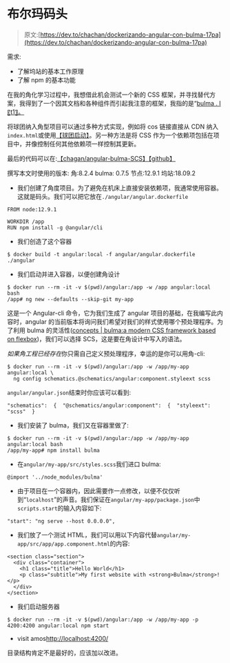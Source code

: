 # 布尔玛码头

> 原文:[https://dev.to/chachan/dockerizando-angular-con-bulma-17pa](https://dev.to/chachan/dockerizando-angular-con-bulma-17pa)

需求:

*   了解坞站的基本工作原理
*   了解 npm 的基本功能

在我的角化学习过程中，我想借此机会测试一个新的 CSS 框架，并寻找替代方案，我得到了一个因其文档和各种组件而引起我注意的框架，我指的是“[bulma . I〖t1〗。](http://bulma.io/)

将球团纳入角型项目可以通过多种方式实现，例如将 cos 链接直接从 CDN 纳入`index.html`或使用[【球团启动】](https://bulma.io/bulma-start/)。另一种方法是将 CSS 作为一个依赖项包括在项目中，并像控制任何其他依赖项一样控制其更新。

最后的代码可以在:[【chagan/angular-bulma-SCS】【github】](https://github.com/chachan/angular-bulma-scss)

撰写本文时使用的版本:
角:8.2.4
bulma: 0.7.5
节点:12.9.1
坞站:18.09.2

*   我们创建了角度项目。为了避免在机床上直接安装依赖项，我通常使用容器。这就是码头。我们可以把它放在`./angular/angular.dockerfile`

```
FROM node:12.9.1

WORKDIR /app
RUN npm install -g @angular/cli 
```

*   我们创造了这个容器

```
$ docker build -t angular:local -f angular/angular.dockerfile ./angular 
```

*   我们启动并进入容器，以便创建角设计

```
$ docker run --rm -it -v $(pwd)/angular:/app -w /app angular:local bash
/app# ng new --defaults --skip-git my-app 
```

这是一个 Angular-cli 命令，它为我们生成了 angular 项目的基础，在我编写此内容时，angular 的当前版本将询问我们希望对我们的样式使用哪个预处理程序。为了利用 bulma 的灵活性([concepts | bulma:a modern CSS framework based on flexbox](https://bulma.io/documentation/customize/concepts/))，我们可以选择 SCS，这是要在角设计中写入的语法。

*如果角工程已经存在*你只需自己定义预处理程序，幸运的是你可以用角-cli:

```
$ docker run --rm -it -v $(pwd)/angular:/app -w /app/my-app angular:local \
  ng config schematics.@schematics/angular:component.styleext scss 
```

`angular/angular.json`结束时你应该可以看到:

```
"schematics":  {  "@schematics/angular:component":  {  "styleext":  "scss"  } 
```

*   我们安装了 bulma，我们又在容器里做了:

```
$ docker run --rm -it -v $(pwd)/angular:/app -w /app/my-app angular:local bash
/app/my-app# npm install bulma 
```

*   在`angular/my-app/src/styles.scss`我们进口 bulma:

```
@import '../node_modules/bulma' 
```

*   由于项目在一个容器内，因此需要作一点修改，以便不仅仅听到“`localhost`”的声音。我们保证在`angular/my-app/package.json`中`scripts.start`的输入内容如下:

```
"start": "ng serve --host 0.0.0.0", 
```

*   我们放了一个测试 HTML，我们可以用以下内容代替`angular/my-app/src/app/app.component.html`的内容:

```
<section class="section">
  <div class="container">
    <h1 class="title">Hello World</h1>
    <p class="subtitle">My first website with <strong>Bulma</strong>!</p>
  </div>
</section> 
```

*   我们启动服务器

```
$ docker run --rm -it -v $(pwd)/angular:/app -w /app/my-app -p 4200:4200 angular:local npm start 
```

*   visit amos[http://localhost:4200/](http://localhost:4200/)

目录结构肯定不是最好的，应该加以改进。